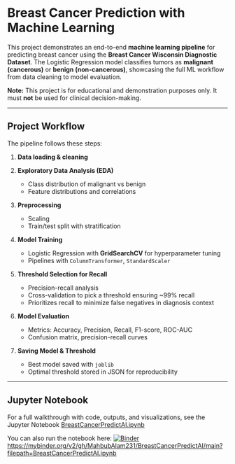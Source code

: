 # Breast Cancer Prediction with Machine Learning

This project demonstrates an end-to-end **machine learning pipeline** for predicting breast cancer using the **Breast Cancer Wisconsin Diagnostic Dataset**.
The Logistic Regression model classifies tumors as **malignant (cancerous)** or **benign (non-cancerous)**, showcasing the full ML workflow from data cleaning to model evaluation.

**Note:** This project is for educational and demonstration purposes only.
It must **not** be used for clinical decision-making.

---

## Project Workflow

The pipeline follows these steps:

1. **Data loading & cleaning**

2. **Exploratory Data Analysis (EDA)**
   - Class distribution of malignant vs benign
   - Feature distributions and correlations

3. **Preprocessing**
   - Scaling
   - Train/test split with stratification

4. **Model Training**
   - Logistic Regression with **GridSearchCV** for hyperparameter tuning
   - Pipelines with `ColumnTransformer`, `StandardScaler`

5. **Threshold Selection for Recall**
   - Precision-recall analysis
   - Cross-validation to pick a threshold ensuring ~99% recall
   - Prioritizes recall to minimize false negatives in diagnosis context

6. **Model Evaluation**
   - Metrics: Accuracy, Precision, Recall, F1-score, ROC-AUC
   - Confusion matrix, precision-recall curves

7. **Saving Model & Threshold**
   - Best model saved with `joblib`
   - Optimal threshold stored in JSON for reproducibility

---

## Jupyter Notebook

For a full walkthrough with code, outputs, and visualizations, see the
Jupyter Notebook [BreastCancerPredictAI.ipynb](BreastCancerPredictAI.ipynb)

You can also run the notebook here:
[![Binder](https://mybinder.org/badge_logo.svg)](https://mybinder.org/v2/gh/MahbubAlam231/BreastCancerPredictAI/main?filepath=BreastCancerPredictAI.ipynb)
https://mybinder.org/v2/gh/MahbubAlam231/BreastCancerPredictAI/main?filepath=BreastCancerPredictAI.ipynb
